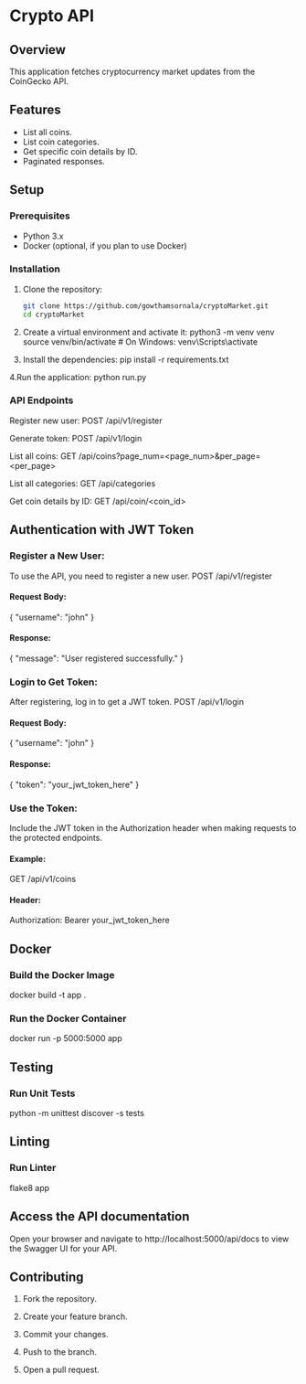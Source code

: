 # Crypto API

## Overview
This application fetches cryptocurrency market updates from the CoinGecko API.

## Features
- List all coins.
- List coin categories.
- Get specific coin details by ID.
- Paginated responses.

## Setup

### Prerequisites
- Python 3.x
- Docker (optional, if you plan to use Docker)

### Installation

1. Clone the repository:
   ```bash
   git clone https://github.com/gowthamsornala/cryptoMarket.git
   cd cryptoMarket

2. Create a virtual environment and activate it:
   python3 -m venv venv
   source venv/bin/activate  # On Windows: venv\Scripts\activate

3. Install the dependencies:
   pip install -r requirements.txt

4.Run the application:
   python run.py

### API Endpoints

Register new user:
POST   /api/v1/register

Generate token:
POST   /api/v1/login

List all coins:
GET   /api/coins?page_num=<page_num>&per_page=<per_page>

List all categories:
GET   /api/categories

Get coin details by ID:
GET   /api/coin/<coin_id>

## Authentication with JWT Token
### Register a New User: 
   To use the API, you need to register a new user.
   POST /api/v1/register
   #### Request Body:
   { "username": "john" }
   #### Response:
   { "message": "User registered successfully." }
### Login to Get Token: 
   After registering, log in to get a JWT token.
   POST /api/v1/login
   #### Request Body:
   { "username": "john" }
   #### Response:
   { "token": "your_jwt_token_here" }
### Use the Token: 
   Include the JWT token in the Authorization header when making requests to the protected endpoints.
   #### Example:
   GET /api/v1/coins
   #### Header:
   Authorization: Bearer your_jwt_token_here

## Docker
### Build the Docker Image
docker build -t app .

### Run the Docker Container
docker run -p 5000:5000 app

## Testing
### Run Unit Tests
python -m unittest discover -s tests

## Linting
### Run Linter
flake8 app

## Access the API documentation
Open your browser and navigate to http://localhost:5000/api/docs to view the Swagger UI for your API.



## Contributing

1. Fork the repository.

2. Create your feature branch.

3. Commit your changes.

4. Push to the branch.

5. Open a pull request.